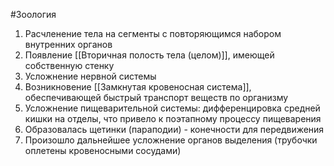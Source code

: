 #Зоология 
1. Расчленение тела на сегменты с повторяющимся набором внутренних органов
2. Появление [[Вторичная полость тела (целом)]], имеющей собственную стенку
3. Усложнение нервной системы
4. Возникновение [[Замкнутая кровеносная система]], обеспечивающей быстрый транспорт веществ по организму
5. Усложнение пищеварительной системы: дифференцировка средней кишки на отделы, что привело к поэтапному процессу пищеварения
6. Образовалась щетинки (параподии) - конечности для передвижения
7. Произошло дальнейшее усложнение органов выделения (трубочки оплетены кровеносными сосудами)